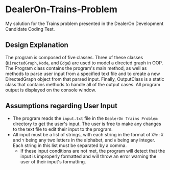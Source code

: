 # DealerOn-Trains-Problem
My solution for the Trains problem presented in the DealerOn Development Candidate Coding Test.

## Design Explanation
The program is composed of five classes. Three of these classes (`DirectedGraph`, `Node`, and `Edge`) are used to model a directed graph in OOP. The Program class contains the program's main method, as well as methods to parse user input from a specified text file and to create a new DirectedGraph object from that parsed input. Finally, OutputClass is a static class that contains methods to handle all of the output cases. All program output is displayed on the console window.

## Assumptions regarding User Input
* The program reads the  `input.txt` file in the `DealerOn Trains Problem` directory to get the user's input. The user is free to make any changes to the text file to edit their input to the program.
* All input must be a list of strings, with each string in the format of `XYn`: `X` and `Y` being any two letters in the alphabet, and `n` being any integer. Each string in this list must be separated by a comma.
  * If these input conditions are not met, the program will detect that the input is improperly formatted and will throw an error warning the user of their input's formatting.
